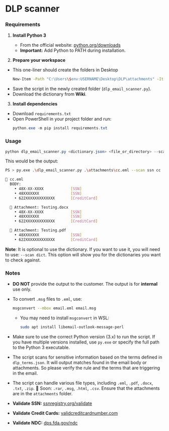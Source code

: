 # DLP scanner

### Requirements

1. **Install Python 3**
   - From the official website: [python.org/downloads](https://www.python.org/downloads/)
   - **Important:** Add Python to PATH during installation.

2. **Prepare your workspace**
  - This one-liner should create the folders in Desktop
      ```bash
      New-Item -Path "C:\Users\$env:USERNAME\Desktop\DLP\attachments" -ItemType Directory
      ```
  - Save the script in the newly created folder (`dlp_email_scanner.py`).
  - Download the dictionary from **Wiki**.
 

3. **Install dependencies**
  - Download `requirements.txt`
   - Open PowerShell in your project folder and run:
     ```powershell
     python.exe -m pip install requirements.txt
     ```

### Usage

```powershell
python dlp_email_scanner.py <dictionary.json> <file_or_directory> --scan <options>
```

This would be the output:
```bash
PS > py.exe .\dlp_email_scanner.py .\attachments\cc.eml --scan ssn cc

📧 cc.eml
  BODY:
    • 48X-XX-XXXX            [SSN]
    • 48XXXXXXX              [SSN]
    • 622XXXXXXXXXXXXX       [CreditCard]

  📎 Attachment: Testing.docx
    • 48X-XX-XXXX            [SSN]
    • 48XXXXXXX              [SSN]
    • 622XXXXXXXXXXXXX       [CreditCard]

  📎 Attachment: Testing.pdf
    • 48XXXXXXX              [SSN]
    • 622XXXXXXXXXXXXX       [CreditCard]
```

**Note**: It is optional to use the dictionary. If you want to use it, you will need to use: `--scan dict`.
This option will show you for the dictionaries you want to check against.

### Notes

- **DO NOT** provide the output to the customer. The output is for **internal** use only.

- To convert `.msg` files to `.eml`, use:

  ```bash
  msgconvert --mbox email.eml email.msg
  ```
  - You may need to install `msgconvert` in WSL:
    ```bash
    sudo apt install libemail-outlook-message-perl
    ```

- Make sure to use the correct Python version (3.x) to run the script. If you have multiple versions installed, use `py.exe` or specify the full path to the Python 3 executable.
- The script scans for sensitive information based on the terms defined in `dlp_terms.json`. It will output matches found in the email body or attachments. So please verify the rule and the terms that are triggering in the email.
- The script can handle various file types, including `.eml`, `.pdf`, `.docx`, `.txt`, `.zip`. 🚧 Soon: `.rar`, `.msg`, `.html`, `.csv`. Ensure that the attachments are in the `attachments` folder. 
- **Validate SSN:** [ssnregistry.org/validate](https://www.ssnregistry.org/validate/)
- **Validate Credit Cards:** [validcreditcardnumber.com](https://www.validcreditcardnumber.com/)
- **Validate NDC:** [dps.fda.gov/ndc](https://dps.fda.gov/ndc/)